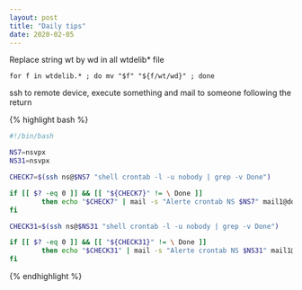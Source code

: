 ```yaml
---
layout: post
title: "Daily tips"
date: 2020-02-05
---
```


Replace string wt by wd in all wtdelib* file

`for f in wtdelib.* ; do mv "$f" "${f/wt/wd}" ; done`

ssh to remote device, execute something and mail to someone following the return

{% highlight bash %}
````bash
#!/bin/bash

NS7=nsvpx
NS31=nsvpx

CHECK7=$(ssh ns@$NS7 "shell crontab -l -u nobody | grep -v Done")

if [[ $? -eq 0 ]] && [[ "${CHECK7}" != \ Done ]]
        then echo "$CHECK7" | mail -s "Alerte crontab NS $NS7" mail1@domain, mail2@domain
fi

CHECK31=$(ssh ns@$NS31 "shell crontab -l -u nobody | grep -v Done")

if [[ $? -eq 0 ]] && [[ "${CHECK31}" != \ Done ]]
        then echo "$CHECK31" | mail -s "Alerte crontab NS $NS31" mail1@domain, mail2@domain
fi

````
{% endhighlight %}
